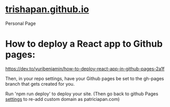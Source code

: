 # [trishapan.github.io](trishapan.github.io)
Personal Page

<!-- How to undo a push:
https://stackoverflow.com/questions/1270514/undoing-a-git-push

`git push -f origin last_known_good_commit:branch_name`
commit ID from `git log`
then,
`git push`
-->

# How to deploy a React app to Github pages:
https://dev.to/yuribenjamin/how-to-deploy-react-app-in-github-pages-2a1f

Then, in your repo settings, have your Github pages be set to the gh-pages branch that gets created for you.

Run 'npm run deploy' to deploy your site. (Then go back to github Pages [settings](https://github.com/trishapan/trishapan.github.io/settings) to re-add custom domain as patriciapan.com)

<!-- 
How to deploy React to Github pages:

https://dev.to/yuribenjamin/how-to-deploy-react-app-in-github-pages-2a1f

Then, in your repo settings, have the URL based on the gh-pages branch that gets created for you.

Run 'npm run deploy' every time you want to update your site.
 -->
